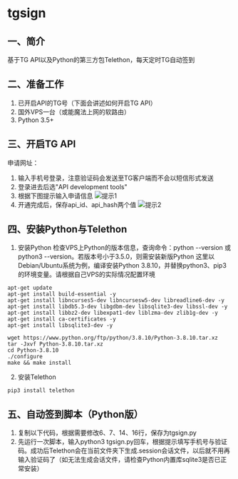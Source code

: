 # tgsign
## 一、简介
基于TG API以及Python的第三方包Telethon，每天定时TG自动签到

## 二、准备工作
1. 已开启API的TG号（下面会讲述如何开启TG API）
2. 国外VPS一台（或能魔法上网的软路由）
3. Python 3.5+

## 三、开启TG API
申请网址：[](https://my.telegram.org)
1. 输入手机号登录，注意验证码会发送至TG客户端而不会以短信形式发送
2. 登录进去后选"API development tools"
3. 根据下图提示输入申请信息
![提示1](https://i.loli.net/2021/07/05/LbZ2JPwotr84lzg.png "提示1")
5. 开通完成后，保存api_id、api_hash两个值
![提示2](https://i.loli.net/2021/07/05/eGr7tYl1JPSMzAD.png "提示2")

## 四、安装Python与Telethon
1. 安装Python
检查VPS上Python的版本信息，查询命令：python --version 或 python3 --version。若版本号小于3.5.0，则需安装新版Python
这里以Debian/Ubuntu系统为例，编译安装Python 3.8.10，并替换python3、pip3的环境变量。请根据自己VPS的实际情况配置环境
```
apt-get update
apt-get install build-essential -y
apt-get install libncurses5-dev libncursesw5-dev libreadline6-dev -y
apt-get install libdb5.3-dev libgdbm-dev libsqlite3-dev libssl-dev -y
apt-get install libbz2-dev libexpat1-dev liblzma-dev zlib1g-dev -y
apt-get install ca-certificates -y
apt-get install libsqlite3-dev -y

wget https://www.python.org/ftp/python/3.8.10/Python-3.8.10.tar.xz
tar -Jxvf Python-3.8.10.tar.xz
cd Python-3.8.10
./configure
make && make install
```

2. 安装Telethon
```
pip3 install telethon
```

## 五、自动签到脚本（Python版）
1. 复制以下代码，根据需要修改6、7、14、16行，保存为tgsign.py
2. 先运行一次脚本，输入python3 tgsign.py回车，根据提示填写手机号与验证码。成功后Telethon会在当前文件夹下生成.session会话文件，以后就不用再输入验证码了（如无法生成会话文件，请检查Python内置库sqlite3是否已正常安装）

